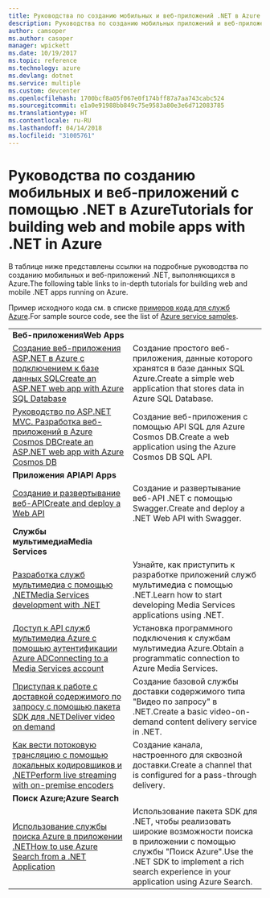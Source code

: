 ```yaml
---
title: Руководства по созданию мобильных и веб-приложений .NET в Azure
description: Руководства по созданию мобильных приложений и веб-приложений .NET и добавлению в них функций с помощью служб Azure.
author: camsoper
ms.author: casoper
manager: wpickett
ms.date: 10/19/2017
ms.topic: reference
ms.technology: azure
ms.devlang: dotnet
ms.service: multiple
ms.custom: devcenter
ms.openlocfilehash: 1700bcf8a05f067e0f174bff87a7aa743cabc524
ms.sourcegitcommit: e1a0e91988bb849c75e9583a80e3e6d712083785
ms.translationtype: HT
ms.contentlocale: ru-RU
ms.lasthandoff: 04/14/2018
ms.locfileid: "31005761"
---
```

# <a name="tutorials-for-building-web-and-mobile-apps-with-net-in-azure"></a><span data-ttu-id="33f88-103">Руководства по созданию мобильных и веб-приложений с помощью .NET в Azure</span><span class="sxs-lookup"><span data-stu-id="33f88-103">Tutorials for building web and mobile apps with .NET in Azure</span></span>

<span data-ttu-id="33f88-104">В таблице ниже представлены ссылки на подробные руководства по созданию мобильных и веб-приложений .NET, выполняющихся в Azure.</span><span class="sxs-lookup"><span data-stu-id="33f88-104">The following table links to in-depth tutorials for building web and mobile .NET apps running on Azure.</span></span>

<span data-ttu-id="33f88-105">Пример исходного кода см. в списке [примеров кода для служб Azure](https://azure.microsoft.com/resources/samples/?platform=dotnet).</span><span class="sxs-lookup"><span data-stu-id="33f88-105">For sample source code, see the list of [Azure service samples](https://azure.microsoft.com/resources/samples/?platform=dotnet).</span></span>

| | |
|---|---|
| <span data-ttu-id="33f88-106">**Веб-приложения**</span><span class="sxs-lookup"><span data-stu-id="33f88-106">**Web Apps**</span></span>||
| <span data-ttu-id="33f88-107">[Создание веб-приложения ASP.NET в Azure с подключением к базе данных SQL][1]</span><span class="sxs-lookup"><span data-stu-id="33f88-107">[Create an ASP.NET web app with Azure SQL Database][1]</span></span> | <span data-ttu-id="33f88-108">Создание простого веб-приложения, данные которого хранятся в базе данных SQL Azure.</span><span class="sxs-lookup"><span data-stu-id="33f88-108">Create a simple web application that stores data in Azure SQL Database.</span></span> | 
| <span data-ttu-id="33f88-109">[Руководство по ASP.NET MVC. Разработка веб-приложений в Azure Cosmos DB][2]</span><span class="sxs-lookup"><span data-stu-id="33f88-109">[Create an ASP.NET web app with Azure Cosmos DB][2]</span></span> | <span data-ttu-id="33f88-110">Создание веб-приложения с помощью API SQL для Azure Cosmos DB.</span><span class="sxs-lookup"><span data-stu-id="33f88-110">Create a web application using the Azure Cosmos DB SQL API.</span></span> | 
| <span data-ttu-id="33f88-111">**Приложения API**</span><span class="sxs-lookup"><span data-stu-id="33f88-111">**API Apps**</span></span>||
| <span data-ttu-id="33f88-112">[Создание и развертывание веб-API][3]</span><span class="sxs-lookup"><span data-stu-id="33f88-112">[Create and deploy a Web API][3]</span></span> | <span data-ttu-id="33f88-113">Создание и развертывание веб-API .NET с помощью Swagger.</span><span class="sxs-lookup"><span data-stu-id="33f88-113">Create and deploy a .NET Web API with Swagger.</span></span> | 
| <span data-ttu-id="33f88-114">**Службы мультимедиа**</span><span class="sxs-lookup"><span data-stu-id="33f88-114">**Media Services**</span></span> | |
| <span data-ttu-id="33f88-115">[Разработка служб мультимедиа с помощью .NET][6]</span><span class="sxs-lookup"><span data-stu-id="33f88-115">[Media Services development with .NET][6]</span></span> | <span data-ttu-id="33f88-116">Узнайте, как приступить к разработке приложений служб мультимедиа с помощью .NET.</span><span class="sxs-lookup"><span data-stu-id="33f88-116">Learn how to start developing Media Services applications using .NET.</span></span> |
| <span data-ttu-id="33f88-117">[Доступ к API служб мультимедиа Azure с помощью аутентификации Azure AD][7]</span><span class="sxs-lookup"><span data-stu-id="33f88-117">[Connecting to a Media Services account][7]</span></span> | <span data-ttu-id="33f88-118">Установка программного подключения к службам мультимедиа Azure.</span><span class="sxs-lookup"><span data-stu-id="33f88-118">Obtain a programmatic connection to  Azure Media Services.</span></span> |
| <span data-ttu-id="33f88-119">[Приступая к работе с доставкой содержимого по запросу с помощью пакета SDK для .NET][4]</span><span class="sxs-lookup"><span data-stu-id="33f88-119">[Deliver video on demand][4]</span></span> | <span data-ttu-id="33f88-120">Создание базовой службы доставки содержимого типа "Видео по запросу" в .NET.</span><span class="sxs-lookup"><span data-stu-id="33f88-120">Create a basic video-on-demand content delivery service in .NET.</span></span> | 
| <span data-ttu-id="33f88-121">[Как вести потоковую трансляцию с помощью локальных кодировщиков и .NET][8]</span><span class="sxs-lookup"><span data-stu-id="33f88-121">[Perform live streaming with on-premise encoders ][8]</span></span> | <span data-ttu-id="33f88-122">Создание канала, настроенного для сквозной доставки.</span><span class="sxs-lookup"><span data-stu-id="33f88-122">Create a channel that is configured for a pass-through delivery.</span></span> |
| <span data-ttu-id="33f88-123">**Поиск Azure;**</span><span class="sxs-lookup"><span data-stu-id="33f88-123">**Azure Search**</span></span>||
| <span data-ttu-id="33f88-124">[Использование службы поиска Azure в приложении .NET][5]</span><span class="sxs-lookup"><span data-stu-id="33f88-124">[How to use Azure Search from a .NET Application][5]</span></span> | <span data-ttu-id="33f88-125">Использование пакета SDK для .NET, чтобы реализовать широкие возможности поиска в приложении с помощью службы "Поиск Azure".</span><span class="sxs-lookup"><span data-stu-id="33f88-125">Use the .NET SDK to implement a rich search experience in your application using Azure Search.</span></span> | 



[1]: /azure/app-service-web/app-service-web-tutorial-dotnet-sqldatabase
[2]: /azure/cosmos-db/sql-api-dotnet-application
[3]: /azure/app-service-api/app-service-api-dotnet-get-started
[4]: /azure/media-services/media-services-dotnet-get-started
[5]: /azure/search/search-howto-dotnet-sdk
[6]: /azure/media-services/media-services-dotnet-how-to-use
[7]: /azure/media-services/media-services-dotnet-connect-programmatically
[8]: /azure/media-services/media-services-dotnet-live-encode-with-onpremises-encoders
